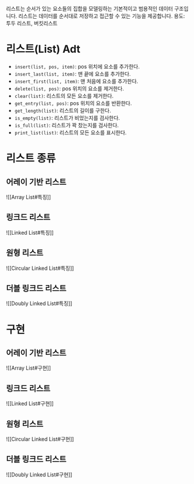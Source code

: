 리스트는 순서가 있는 요소들의 집합을 모델링하는 기본적이고 범용적인 데이터 구조입니다. 리스트는 데이터를 순서대로 저장하고 접근할 수 있는 기능을 제공합니다.
용도: 투두 리스트, 버킷리스트 
# 리스트(List) Adt
- `insert(list, pos, item)`:  pos 위치에 요소를 추가한다.
- `insert_last(list, item)`:  맨 끝에 요소를 추가한다.
- `insert_first(list, item)`:  맨 처음에 요소를 추가한다.
- `delete(list, pos)`:  pos 위치의 요소를 제거한다.
- `clear(list)`:  리스트의 모든 요소를 제거한다.
- `get_entry(list, pos)`:  pos 위치의 요소를 반환한다.
- `get_length(list)`:  리스트의 길이를 구한다.
- `is_empty(list)`:  리스트가 비었는지를 검사한다.
- `is_full(list)`:  리스트가 꽉 찼는지를 검사한다.
- `print_list(list)`:  리스트의 모든 요소를 표시한다.
# 리스트 종류
## 어레이 기반 리스트
![[Array List#특징]]
## 링크드 리스트
![[Linked List#특징]]
## 원형 리스트
![[Circular Linked List#특징]]
## 더블 링크드 리스트
![[Doubly Linked List#특징]]
# 구현
## 어레이 기반 리스트
![[Array List#구현]]
## 링크드 리스트
![[Linked List#구현]]
## 원형 리스트
![[Circular Linked List#구현]]
## 더블 링크드 리스트
![[Doubly Linked List#구현]]